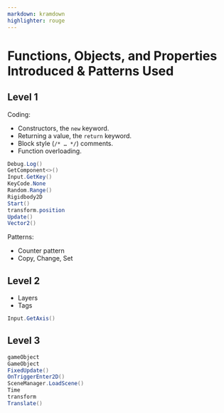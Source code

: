 ```yaml
---
markdown: kramdown
highlighter: rouge
---
```

# Functions, Objects, and Properties Introduced & Patterns Used

## Level 1

Coding:
* Constructors, the `new` keyword.
* Returning a value, the `return` keyword.
* Block style (`/* … */`) comments.
* Function overloading.

```csharp
Debug.Log()
GetComponent<>()
Input.GetKey()
KeyCode.None
Random.Range()
Rigidbody2D
Start()
transform.position
Update()
Vector2()
```

Patterns:
* Counter pattern
* Copy, Change, Set

## Level 2

* Layers
* Tags

```csharp
Input.GetAxis()
```

## Level 3

```csharp
gameObject
GameObject
FixedUpdate()
OnTriggerEnter2D()
SceneManager.LoadScene()
Time
transform
Translate()
```
